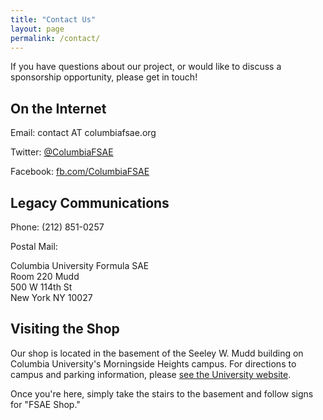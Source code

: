 ```yaml
---
title: "Contact Us"
layout: page
permalink: /contact/
---
```


If you have questions about our project, or would like to discuss a sponsorship opportunity, please get in touch!

## On the Internet
Email: contact AT columbiafsae.org

Twitter: [@ColumbiaFSAE](https://twitter.com/ColumbiaFSAE)

Facebook: [fb.com/ColumbiaFSAE](http://www.facebook.com/ColumbiaFSAE)

## Legacy Communications
Phone: (212) 851-0257

Postal Mail:

Columbia University Formula SAE<br>
Room 220 Mudd<br>
500 W 114th St<br>
New York NY 10027<br>

## Visiting the Shop
Our shop is located in the basement of the Seeley W. Mudd building on Columbia University's Morningside Heights campus. For directions to campus and parking information, please [see the University website](http://www.columbia.edu/content/directions-parking.html).

Once you're here, simply take the stairs to the basement and follow signs for "FSAE Shop."
